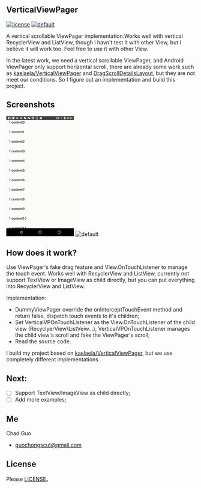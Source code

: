 ## VerticalViewPager
[![license](https://img.shields.io/badge/license-MIT-brightgreen.svg?style=flat)](https://github.com/guochong/VerticalViewPager-chad/blob/master/LICENSE)
[![default](https://img.shields.io/badge/Platform-Android-brightgreen.svg)](https://github.com/guochong/VerticalViewPager-chad/wiki)

A vertical scrollable ViewPager implementation.Works well with vertical RecyclerView and ListView, though i havn't test it with other View, but i believe it will work too. Feel free to use it with other View.

In the latest work, we need a vertical scrollable ViewPager, and Android ViewPager only support horizontal scroll, there are already some work such as [kaelaela/VerticalViewPager](https://github.com/kaelaela/VerticalViewPager) and [DragScrollDetailsLayout](https://github.com/happylishang/DragScrollDetailsLayout), but they are not meet our conditions. So I figure out an implementation and build this project.

## Screenshots
![default](screenshots/demo1.gif) ![default](screenshots/demo2.gif) 

## How does it work?


Use ViewPager's fake drag feature and View.OnTouchListener to manage the touch event. Works well with RecyclerView and ListView, currently not support TextView or ImageView as child directly, but you can put everything into RecyclerView and ListView.

Implementation:

  * DummyViewPager override the onInterceptTouchEvent method and return false, dispatch touch events to it's children;
  * Set VerticalVPOnTouchListener as the View.OnTouchListener of the child view (RecyclyerView\ListVeiw...), VerticalVPOnTouchListener manages the child view's scroll and fake the ViewPager's scroll;
  * Read the source code.
  
I build my project based on [kaelaela/VerticalViewPager](https://github.com/kaelaela/VerticalViewPager), but we use completely different implementations.

## Next:

- [ ] Support TextView/ImageView as child directly;
- [ ] Add more examples;

## Me

Chad Guo

* guochongscut@gmail.com

License
-------
Please [LICENSE](https://github.com/guochong/VerticalViewPager-chad/blob/master/LICENSE)。
